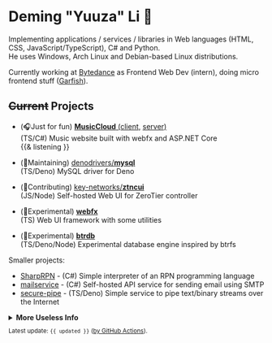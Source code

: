 # Deming "Yuuza" Li 🦊

Implementing applications / services / libraries in Web languages (HTML, CSS, JavaScript/TypeScript), C# and Python.  
He uses Windows, Arch Linux and Debian-based Linux distributions.

Currently working at [Bytedance](http://github.com/bytedance) as Frontend Web Dev (intern), doing micro frontend stuff ([Garfish](https://github.com/modern-js-dev/garfish)).

## ~~Current~~ Projects

* (🎧Just for fun) [**MusicCloud** (client,](https://github.com/lideming/MusicCloud)
  [server)](https://github.com/lideming/MusicCloudServer)  
  (TS/C#) Music website built with webfx and ASP.NET Core  
  {{& listening }}

* (🔨Maintaining) [denodrivers/**mysql**](https://github.com/denodrivers/mysql)  
  (TS/Deno) MySQL driver for Deno

* (🚀Contributing) [key-networks/**ztncui**](https://github.com/key-networks/ztncui)  
  (JS/Node) Self-hosted Web UI for ZeroTier controller

* (🧪Experimental) [**webfx**](https://github.com/lideming/webfx)  
  (TS) Web UI framework with some utilities

* (🧪Experimental) [**btrdb**](https://github.com/lideming/btrdb)  
  (TS/Deno/Node) Experimental database engine inspired by btrfs

Smaller projects:

* [SharpRPN](https://github.com/lideming/SharpRPN) -
  (C#) Simple interpreter of an RPN programming language
* [mailservice](https://github.com/lideming/mailservice) -
  (C#) Self-hosted API service for sending email using SMTP
* [secure-pipe](https://github.com/lideming/secure-pipe) -
  (TS/Deno) Simple service to pipe text/binary streams over the Internet


<details>
  <summary><b>More Useless Info</b></summary>
  
  <p></p>

<details>
  <summary><b>"Yuuza"</b></summary>

When he was asked to name the first admin user of the Operating System, the username:

> "User" _(English)_
>
> -> "ユーザ" (_Japanese katakana for "user"_)
>
> -> "Yuuza" (_Romanized_)

<small>
The information here is provided by Deming himself, written by Yuuza.
</small>

</details>

<details>
  <summary><b>Devices</b></summary>
  
**Main/Gaming Desktop**
Type | Model / Spec
-----|-----
CPU | AMD Rizen 5 3500X (6c6t @ ~3.8 GHz)
RAM | 16 GiB DDR4
SSD | 512 GB
HDD | _N/A_
GPU | GeForce GTX 1660 SUPER (6 GiB VRAM)
Mouse | Logitech G304
Keyboard | [NiZ X87EC](https://www.nizkeyboard.com/products/niz-2019-new-x87-electro-capacitive-bluetooth-keyboard-non-rgb-white-black?variant=30347148034119) from [VisualDust](https://github.com/visualDust)

**Main/Power Laptop (CLEVO)**
Type | Model / Spec
-----|-----
CPU | Intel i5 8th Gen (6c6t @ ~3.8 GHz)
RAM | 16 GiB DDR4
SSD | 256 GB
HDD | 2 TB (WD Blue, SMR, with [tiered storage](https://github.com/freemansoft/win10-storage-spaces/))
GPU | GeForce GTX 1050 Ti (4 GiB VRAM)
Mouse | _(same as the desktop)_
Keyboard | _(same as the desktop)_

**Secondary/Mobile Laptop (ThinkPad X230)**
Type | Model / Spec
-----|-----
CPU | Intel i5 3th Gen (2c4t @ ~3.0 GHz)
RAM | 12 GiB DDR3
SSD | 256 GB
HDD | 1 TB (Seagate, SMR, with [lvmcache](https://man7.org/linux/man-pages/man7/lvmcache.7.html))

</details>

</details>

<small>

Latest update: `{{ updated }}` ([by GitHub Actions](https://github.com/lideming/lideming/tree/ci)).

</small>

